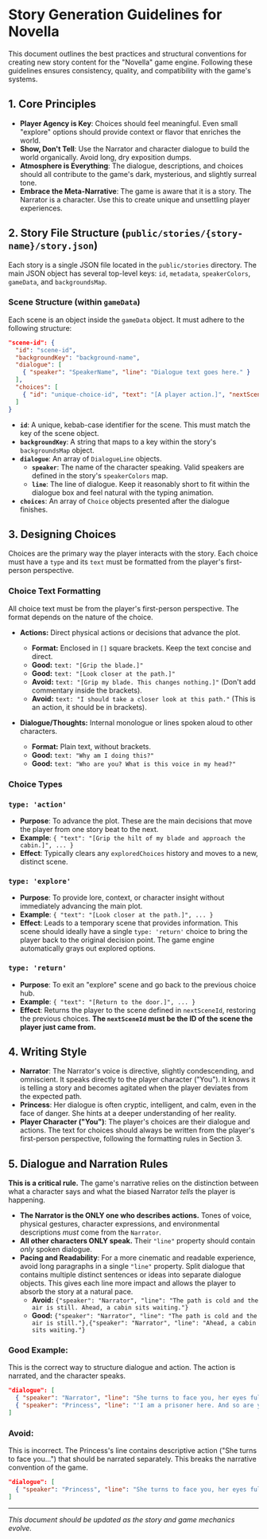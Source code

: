 # Story Generation Guidelines for Novella

This document outlines the best practices and structural conventions for creating new story content for the "Novella" game engine. Following these guidelines ensures consistency, quality, and compatibility with the game's systems.

## 1. Core Principles

- **Player Agency is Key**: Choices should feel meaningful. Even small "explore" options should provide context or flavor that enriches the world.
- **Show, Don't Tell**: Use the Narrator and character dialogue to build the world organically. Avoid long, dry exposition dumps.
- **Atmosphere is Everything**: The dialogue, descriptions, and choices should all contribute to the game's dark, mysterious, and slightly surreal tone.
- **Embrace the Meta-Narrative**: The game is aware that it is a story. The Narrator is a character. Use this to create unique and unsettling player experiences.

## 2. Story File Structure (`public/stories/{story-name}/story.json`)

Each story is a single JSON file located in the `public/stories` directory. The main JSON object has several top-level keys: `id`, `metadata`, `speakerColors`, `gameData`, and `backgroundsMap`.

### Scene Structure (within `gameData`)

Each scene is an object inside the `gameData` object. It must adhere to the following structure:

```json
"scene-id": {
  "id": "scene-id",
  "backgroundKey": "background-name",
  "dialogue": [
    { "speaker": "SpeakerName", "line": "Dialogue text goes here." }
  ],
  "choices": [
    { "id": "unique-choice-id", "text": "[A player action.]", "nextSceneId": "next-scene-id", "type": "action" }
  ]
}
```

- **`id`**: A unique, kebab-case identifier for the scene. This must match the key of the scene object.
- **`backgroundKey`**: A string that maps to a key within the story's `backgroundsMap` object.
- **`dialogue`**: An array of `DialogueLine` objects.
  - **`speaker`**: The name of the character speaking. Valid speakers are defined in the story's `speakerColors` map.
  - **`line`**: The line of dialogue. Keep it reasonably short to fit within the dialogue box and feel natural with the typing animation.
- **`choices`**: An array of `Choice` objects presented after the dialogue finishes.

## 3. Designing Choices

Choices are the primary way the player interacts with the story. Each choice must have a `type` and its `text` must be formatted from the player's first-person perspective.

### Choice Text Formatting

All choice text must be from the player's first-person perspective. The format depends on the nature of the choice.

-   **Actions:** Direct physical actions or decisions that advance the plot.
    -   **Format:** Enclosed in `[]` square brackets. Keep the text concise and direct.
    -   **Good:** `text: "[Grip the blade.]"`
    -   **Good:** `text: "[Look closer at the path.]"`
    -   **Avoid:** `text: "[Grip my blade. This changes nothing.]"` (Don't add commentary inside the brackets).
    -   **Avoid:** `text: "I should take a closer look at this path."` (This is an action, it should be in brackets).

-   **Dialogue/Thoughts:** Internal monologue or lines spoken aloud to other characters.
    -   **Format:** Plain text, without brackets.
    -   **Good:** `text: "Why am I doing this?"`
    -   **Good:** `text: "Who are you? What is this voice in my head?"`

### Choice Types

### `type: 'action'`
- **Purpose**: To advance the plot. These are the main decisions that move the player from one story beat to the next.
- **Example**: `{ "text": "[Grip the hilt of my blade and approach the cabin.]", ... }`
- **Effect**: Typically clears any `exploredChoices` history and moves to a new, distinct scene.

### `type: 'explore'`
- **Purpose**: To provide lore, context, or character insight without immediately advancing the main plot.
- **Example**: `{ "text": "[Look closer at the path.]", ... }`
- **Effect**: Leads to a temporary scene that provides information. This scene should ideally have a single `type: 'return'` choice to bring the player back to the original decision point. The game engine automatically grays out explored options.

### `type: 'return'`
- **Purpose**: To exit an "explore" scene and go back to the previous choice hub.
- **Example**: `{ "text": "[Return to the door.]", ... }`
- **Effect**: Returns the player to the scene defined in `nextSceneId`, restoring the previous choices. **The `nextSceneId` must be the ID of the scene the player just came from.**

## 4. Writing Style

- **Narrator**: The Narrator's voice is directive, slightly condescending, and omniscient. It speaks directly to the player character ("You"). It knows it is telling a story and becomes agitated when the player deviates from the expected path.
- **Princess**: Her dialogue is often cryptic, intelligent, and calm, even in the face of danger. She hints at a deeper understanding of her reality.
- **Player Character ("You")**: The player's choices are their dialogue and actions. The text for choices should always be written from the player's first-person perspective, following the formatting rules in Section 3.

## 5. Dialogue and Narration Rules

**This is a critical rule.** The game's narrative relies on the distinction between what a character says and what the biased Narrator *tells* the player is happening.

-   **The Narrator is the ONLY one who describes actions.** Tones of voice, physical gestures, character expressions, and environmental descriptions *must* come from the `Narrator`.
-   **All other characters ONLY speak.** Their `"line"` property should contain *only* spoken dialogue.
-   **Pacing and Readability**: For a more cinematic and readable experience, avoid long paragraphs in a single `"line"` property. Split dialogue that contains multiple distinct sentences or ideas into separate dialogue objects. This gives each line more impact and allows the player to absorb the story at a natural pace.
    -   **Avoid:** `{"speaker": "Narrator", "line": "The path is cold and the air is still. Ahead, a cabin sits waiting."}`
    -   **Good:** `{"speaker": "Narrator", "line": "The path is cold and the air is still."},{"speaker": "Narrator", "line": "Ahead, a cabin sits waiting."}`

### Good Example:

This is the correct way to structure dialogue and action. The action is narrated, and the character speaks.

```json
"dialogue": [
  { "speaker": "Narrator", "line": "She turns to face you, her eyes full of a weary intelligence." },
  { "speaker": "Princess", "line": "'I am a prisoner here. And so are you.'" }
]
```

### Avoid:

This is incorrect. The Princess's line contains descriptive action ("She turns to face you...") that should be narrated separately. This breaks the narrative convention of the game.

```json
"dialogue": [
  { "speaker": "Princess", "line": "She turns to face you, her eyes full of weary intelligence, and says, 'I am a prisoner here. And so are you.'" }
]
```

---
*This document should be updated as the story and game mechanics evolve.*